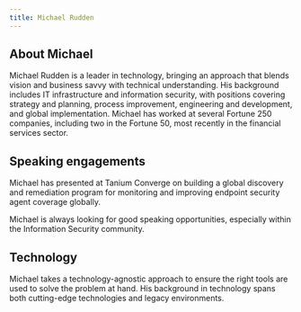 ```yaml
---
title: Michael Rudden
---
```


## About Michael

Michael Rudden is a leader in technology, bringing an approach that blends vision and business savvy with technical understanding. His background includes IT infrastructure and information security, with positions covering strategy and planning, process improvement, engineering and development, and global implementation. Michael has worked at several Fortune 250 companies, including two in the Fortune 50, most recently in the financial services sector.

## Speaking engagements

Michael has presented at Tanium Converge on building a global discovery and remediation program for monitoring and improving endpoint security agent coverage globally.

Michael is always looking for good speaking opportunities, especially within the Information Security community.

## Technology
Michael takes a technology-agnostic approach to ensure the right tools are used to solve the problem at hand. His background in technology spans both cutting-edge technologies and legacy environments.
